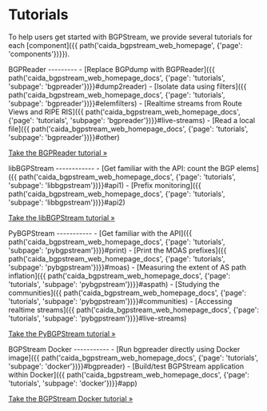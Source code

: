 Tutorials
=========

To help users get started with BGPStream, we provide several tutorials for each
[component]({{ path('caida_bgpstream_web_homepage', {'page': 'components'})}}).

<div class="row" markdown="1">
<div class="col-md-6" markdown="1">
BGPReader
---------
 - [Replace BGPdump with BGPReader]({{ path('caida_bgpstream_web_homepage_docs', {'page': 'tutorials', 'subpage': 'bgpreader'})}}#dump2reader)
 - [Isolate data using filters]({{ path('caida_bgpstream_web_homepage_docs', {'page': 'tutorials', 'subpage': 'bgpreader'})}}#elemfilters)
 - [Realtime streams from Route Views and RIPE RIS]({{ path('caida_bgpstream_web_homepage_docs', {'page': 'tutorials', 'subpage': 'bgpreader'})}}#live-streams)
 - [Read a local file]({{ path('caida_bgpstream_web_homepage_docs', {'page': 'tutorials', 'subpage': 'bgpreader'})}}#other)
 
<a href="{{ path('caida_bgpstream_web_homepage_docs', {'page': 'tutorials', 'subpage': 'bgpreader'})}}"
    class="btn btn-primary btn-md">
    Take the BGPReader tutorial &raquo;
</a>
</div>
<div class="col-md-6" markdown="1">
libBGPStream
------------
 - [Get familiar with the API: count the BGP elems]({{ path('caida_bgpstream_web_homepage_docs', {'page': 'tutorials', 'subpage': 'libbgpstream'})}}#api1)
 - [Prefix monitoring]({{ path('caida_bgpstream_web_homepage_docs', {'page': 'tutorials', 'subpage': 'libbgpstream'})}}#api2)
 
<a href="{{ path('caida_bgpstream_web_homepage_docs', {'page': 'tutorials', 'subpage': 'libbgpstream'})}}"
     class="btn btn-primary btn-md">
     Take the libBGPStream tutorial &raquo;
</a>
</div>
</div>
<div class="row" markdown="1">
<div class="col-md-6" markdown="1">
PyBGPStream
-----------
 - [Get familiar with the API]({{ path('caida_bgpstream_web_homepage_docs', {'page': 'tutorials', 'subpage': 'pybgpstream'})}}#print)
 - [Print the MOAS prefixes]({{ path('caida_bgpstream_web_homepage_docs', {'page': 'tutorials', 'subpage': 'pybgpstream'})}}#moas)
 - [Measuring the extent of AS path inflation]({{ path('caida_bgpstream_web_homepage_docs', {'page': 'tutorials', 'subpage': 'pybgpstream'})}}#aspath)
 - [Studying the communities]({{ path('caida_bgpstream_web_homepage_docs', {'page': 'tutorials', 'subpage': 'pybgpstream'})}}#communities)
 - [Accessing realtime streams]({{ path('caida_bgpstream_web_homepage_docs', {'page': 'tutorials', 'subpage': 'pybgpstream'})}}#live-streams)
 
<a href="{{ path('caida_bgpstream_web_homepage_docs', {'page': 'tutorials', 'subpage': 'pybgpstream'})}}"
      class="btn btn-primary btn-md">
      Take the PyBGPStream tutorial &raquo;
</a>
</div>
<div class="col-md-6" markdown="1">
BGPStream Docker
-----------
 - [Run bgpreader directly using Docker image]({{ path('caida_bgpstream_web_homepage_docs', {'page': 'tutorials', 'subpage': 'docker'})}}#bgpreader)
 - [Build/test BGPStream application within Docker]({{ path('caida_bgpstream_web_homepage_docs', {'page': 'tutorials', 'subpage': 'docker'})}}#app)
 
<a href="{{ path('caida_bgpstream_web_homepage_docs', {'page': 'tutorials', 'subpage': 'docker'})}}"
      class="btn btn-primary btn-md">
      Take the BGPStream Docker tutorial &raquo;
</a>
</div>
</div>
